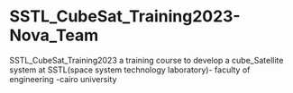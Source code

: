 # SSTL_CubeSat_Training2023-Nova_Team
SSTL_CubeSat_Training2023 a training course to develop a cube_Satellite system at SSTL(space system technology laboratory)- faculty of engineering -cairo university

